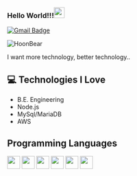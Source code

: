
### Hello World!!!<img src="https://media.giphy.com/media/hvRJCLFzcasrR4ia7z/giphy.gif" width="25px">

[![Gmail Badge](https://img.shields.io/badge/-dev.jh.son@gmail.com-c14438?style=flat-square&logo=Gmail&logoColor=white&link=mailto:dev.jh.son@gmail.com)](mailto:dev.jh.son@gmail.com)
<p align="left"> <img src="https://komarev.com/ghpvc/?username=HoonBear" alt="HoonBear" /> </p>

I want more technology, better technology..

## :computer: Technologies I Love
* B.E. Engineering
* Node.js
* MySql/MariaDB
* AWS

## Programming Languages
<img src = 'https://github.com/MarikIshtar007/MarikIshtar007/blob/master/images/html.svg' width='30'/> <img src = 'https://github.com/MarikIshtar007/MarikIshtar007/blob/master/images/css.svg' width='30'/> <img src = 'https://github.com/MarikIshtar007/MarikIshtar007/blob/master/images/js.svg' width='30'/>
 <img src = 'https://github.com/MarikIshtar007/MarikIshtar007/blob/master/images/sql.svg' width='30'/> <img src = 'https://github.com/MarikIshtar007/MarikIshtar007/blob/master/images/git.svg' width='30'/> <img src = 'https://github.com/MarikIshtar007/MarikIshtar007/blob/master/images/nodejs.svg' width='30'/>
